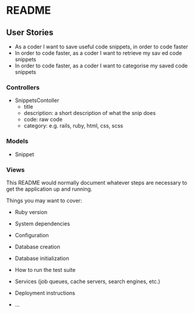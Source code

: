 # README

## User Stories

- As a coder I want to save useful code snippets, in order to code faster 
- In order to code faster, as a coder I want to retrieve my sav ed code snippets
- In order to code faster, as a coder I want to categorise my saved code snippets

### Controllers

- SnippetsContoller
    - title
    - description: a short description of what the snip does
    - code: raw code
    - category: e.g. rails, ruby, html, css, scss

### Models

- Snippet

### Views



This README would normally document whatever steps are necessary to get the
application up and running.

Things you may want to cover:

* Ruby version

* System dependencies

* Configuration

* Database creation

* Database initialization

* How to run the test suite

* Services (job queues, cache servers, search engines, etc.)

* Deployment instructions

* ...
